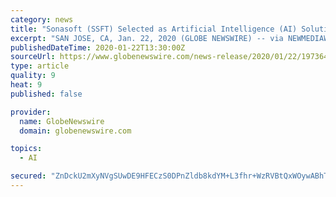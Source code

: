 ```yaml
---
category: news
title: "Sonasoft (SSFT) Selected as Artificial Intelligence (AI) Solution to Power New AI Marketing Platform by Cognitive ROI"
excerpt: "SAN JOSE, CA, Jan. 22, 2020 (GLOBE NEWSWIRE) -- via NEWMEDIAWIRE – Sonasoft Corp. (OTCQB: SSFT), a leader in innovative artificial intelligence (AI)"
publishedDateTime: 2020-01-22T13:30:00Z
sourceUrl: https://www.globenewswire.com/news-release/2020/01/22/1973643/0/en/Sonasoft-SSFT-Selected-as-Artificial-Intelligence-AI-Solution-to-Power-New-AI-Marketing-Platform-by-Cognitive-ROI.html
type: article
quality: 9
heat: 9
published: false

provider:
  name: GlobeNewswire
  domain: globenewswire.com

topics:
  - AI

secured: "ZnDckU2mXyNVgSUwDE9HFECzS0DPnZldb8kdYM+L3fhr+WzRVBtQxWOywABhTNGoAKE/z+Xnf04fAOuVld+slzTE/iEK9D+WE0UO+szFKJyiFzgIrDTstRqKiYKqnwUWe81kayyNLSCCTp2vE/qM8gSPibTaCra9I6VqtOzy0AdNNjibZ/cABiPQmvHuVHJFe/ZNeC/ME0m4zwuMysPx5ZaA8W7r/iFhcojvvOCCB9qr7Sx/cboE7EXBZFcqXF6NdMIL0MR9H6fwSytswZ73Im3pMa625ChlBI5PF6PPKbo9+cbZ2Q3g+L+kdRRzyo/DHh3X6AGpjhFwNT4d4vEwRZ7Tmm0YdZv/+N87oyYcsK9ok/cPSqlqqpkZlcX9bB5u3QG3txJovoi10jGtiH/ljGrIib5BoaUqEDjaVFrqnh7vnOAmV6r9M7vqy8g12ApT/1f30IWivjMdkV26aBYjBg==;JbY+JP1bOvgSbOb/6aRYWQ=="
---
```


